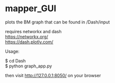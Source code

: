 # mapper_GUI

plots the BM graph that can be found  in /Dash/input 

requires networkx and dash  
https://networkx.org/  
https://dash.plotly.com/  

Usage: 

$ cd Dash  
$ python graph_app.py  

then visit http://127.0.0.1:8050/ on your browser
